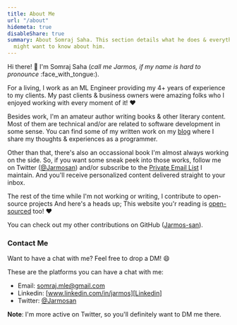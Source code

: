 ```yaml
---
title: About Me
url: "/about"
hidemeta: true
disableShare: true
summary: About Somraj Saha. This section details what he does & everything else you
  might want to know about him.
---
```

Hi there! :wave: I'm Somraj Saha (_call me Jarmos, if my name is hard to pronounce_ :face_with_tongue:).

For a living, I work as an ML Engineer providing my 4+ years of experience to my clients. My past clients & business owners were amazing folks who I enjoyed working with every moment of it! :heart:

Besides work, I'm an amateur author writing books & other literary content. Most of them are technical and/or are related to software development in some sense. You can find some of my written work on my [blog](../blog/) where I share my thoughts & experiences as a programmer.

Other than that, there's also an occassional book I'm almost always working on the side. So, if you want some sneak peek into those works, follow me on Twitter ([@Jarmosan][Twitter]) and/or subscribe to the [Private Email List][Newsletter] I maintain. And you'll receive personalized content delivered straight to your inbox.

The rest of the time while I'm not working or writing, I contribute to open-source projects And here's a heads up; This website you'r reading is [open-sourced][Blog Source Code] too! :heart:

You can check out my other contributions on GitHub ([Jarmos-san][Github]).

### Contact Me

Want to have a chat with me? Feel free to drop a DM! :smile:

These are the platforms you can have a chat with me:

- Email: somraj.mle@gmail.com
- Linkedin: [www.linkedin.com/in/jarmos][Linkedin]
- Twitter: [@Jarmosan][Twitter]

**Note**: I'm more active on Twitter, so you'll definitely want to DM me there.

<!-- Reference Links -->
[Newsletter]: https://jarmos.ck.page/newsletter
[Twitter]: https://twitter.com/Jarmosan
[Linkedin]: https://www.linkedin.com/in/jarmos
[Email]: mailto:somraj.mle@gmail.com
[Github]: https://github.com/Jarmos-san
[Blog Source Code]: https://github.com/Jarmos-san/blog
